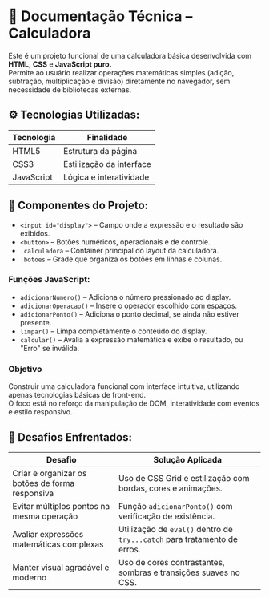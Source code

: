 # 📄 Documentação Técnica – Calculadora

Este é um projeto funcional de uma calculadora básica desenvolvida com **HTML**, **CSS** e **JavaScript puro.**  
Permite ao usuário realizar operações matemáticas simples (adição, subtração, multiplicação e divisão) diretamente no navegador, sem necessidade de bibliotecas externas.



## ⚙️ Tecnologias Utilizadas:  

| Tecnologia | Finalidade                   |
|------------|------------------------------|
| HTML5      | Estrutura da página          |
| CSS3       | Estilização da interface     |
| JavaScript | Lógica e interatividade      |


## 🧱 Componentes do Projeto:  

- `<input id="display">` – Campo onde a expressão e o resultado são exibidos.  
- `<button>` – Botões numéricos, operacionais e de controle.  
- `.calculadora` – Container principal do layout da calculadora.  
- `.botoes` – Grade que organiza os botões em linhas e colunas.  

### Funções JavaScript:

- `adicionarNumero()` – Adiciona o número pressionado ao display.  
- `adicionarOperacao()` – Insere o operador escolhido com espaços.  
- `adicionarPonto()` – Adiciona o ponto decimal, se ainda não estiver presente.  
- `limpar()` – Limpa completamente o conteúdo do display.  
- `calcular()` – Avalia a expressão matemática e exibe o resultado, ou "Erro" se inválida.


### Objetivo  
Construir uma calculadora funcional com interface intuitiva, utilizando apenas tecnologias básicas de front-end.  
O foco está no reforço da manipulação de DOM, interatividade com eventos e estilo responsivo.



## 🧩 Desafios Enfrentados:  

| Desafio                                                   | Solução Aplicada                                                         |
|-----------------------------------------------------------|--------------------------------------------------------------------------|
| Criar e organizar os botões de forma responsiva           | Uso de CSS Grid e estilização com bordas, cores e animações.             |
| Evitar múltiplos pontos na mesma operação                 | Função `adicionarPonto()` com verificação de existência.                 |
| Avaliar expressões matemáticas complexas                  | Utilização de `eval()` dentro de `try...catch` para tratamento de erros. |
| Manter visual agradável e moderno                         | Uso de cores contrastantes, sombras e transições suaves no CSS.          |


